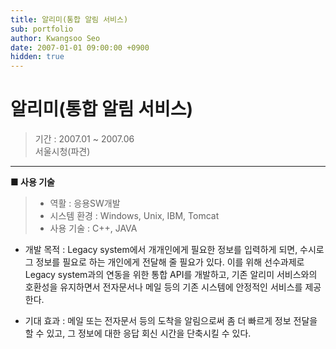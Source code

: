 ```yaml
---
title: 알리미(통합 알림 서비스)
sub: portfolio
author: Kwangsoo Seo
date: 2007-01-01 09:00:00 +0900
hidden: true
---
```


# 알리미(통합 알림 서비스)
> 기간 : 2007.01 ~ 2007.06  
> 서울시청(파견)

---

**■ 사용 기술**

>  * 역활 : 응용SW개발
>  * 시스템 환경 : Windows, Unix, IBM, Tomcat
>  * 사용 기술 : C++, JAVA

* 개발 목적 : Legacy system에서 개개인에게 필요한 정보를 입력하게 되면, 수시로 그 정보를 필요로 하는 개인에게 전달해 줄 필요가 있다. 이를 위해 선수과제로 Legacy system과의 연동을 위한 통합 API를 개발하고, 기존 알리미 서비스와의 호환성을 유지하면서 전자문서나 메일 등의 기존 시스템에 안정적인 서비스를 제공한다.   

* 기대 효과 : 메일 또는 전자문서 등의 도착을 알림으로써 좀 더 빠르게 정보 전달을 할 수 있고, 그 정보에 대한 응답 회신 시간을 단축시킬 수 있다.   

